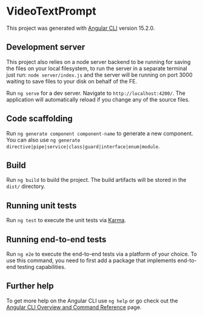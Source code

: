 # VideoTextPrompt

This project was generated with [Angular CLI](https://github.com/angular/angular-cli) version 15.2.0.

## Development server

This project also relies on a node server backend to be running for saving the files on your local filesystem, to run the server in a separate terminal just run: `node server/index.js` and the server will be running on port 3000 waiting to save files to your disk on behalf of the FE.

Run `ng serve` for a dev server. Navigate to `http://localhost:4200/`. The application will automatically reload if you change any of the source files.

## Code scaffolding

Run `ng generate component component-name` to generate a new component. You can also use `ng generate directive|pipe|service|class|guard|interface|enum|module`.

## Build

Run `ng build` to build the project. The build artifacts will be stored in the `dist/` directory.

## Running unit tests

Run `ng test` to execute the unit tests via [Karma](https://karma-runner.github.io).

## Running end-to-end tests

Run `ng e2e` to execute the end-to-end tests via a platform of your choice. To use this command, you need to first add a package that implements end-to-end testing capabilities.

## Further help

To get more help on the Angular CLI use `ng help` or go check out the [Angular CLI Overview and Command Reference](https://angular.io/cli) page.
